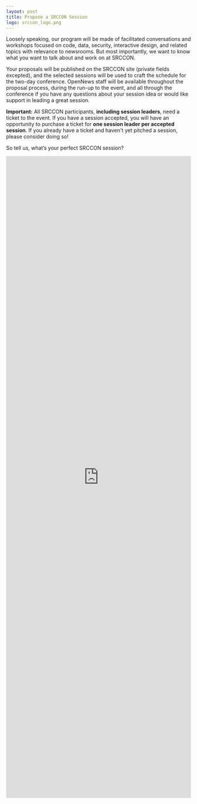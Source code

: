 ```yaml
---
layout: post
title: Propose a SRCCON Session
logo: srccon_logo.png
---
```

<p class="bodybig">Loosely speaking, our program will be made of facilitated conversations and workshops focused on code, data, security, interactive design, and related topics with relevance to newsrooms. But most importantly, we want to know what you want to talk about and work on at SRCCON.</p>

Your proposals will be published on the SRCCON site (private fields excepted), and the selected sessions will be used to craft the schedule for the two-day conference. OpenNews staff will be available throughout the proposal process, during the run-up to the event, and all through the conference if you have any questions about your session idea or would like support in leading a great session.

**Important:** All SRCCON participants, **including session leaders**, need a ticket to the event. If you have a session accepted, you will have an opportunity to purchase a ticket for **one session leader per accepted session**. If you already have a ticket and haven't yet pitched a session, please consider doing so! 

So tell us, what&rsquo;s your perfect SRCCON session?

<iframe id="frame" width="100%" height="1750" src="http://screendoor.dobt.co/embedded/projects/226/responses/new" frameborder="0" marginheight="0" marginwidth="0"></iframe>
